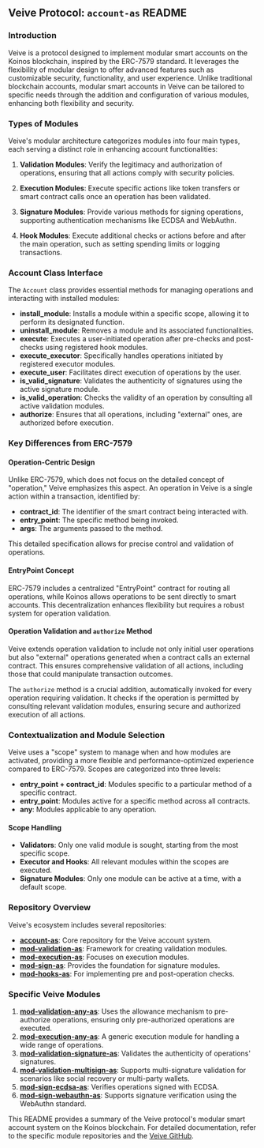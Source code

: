 ## **Veive Protocol: `account-as` README**

### **Introduction**

Veive is a protocol designed to implement modular smart accounts on the Koinos blockchain, inspired by the ERC-7579 standard. It leverages the flexibility of modular design to offer advanced features such as customizable security, functionality, and user experience. Unlike traditional blockchain accounts, modular smart accounts in Veive can be tailored to specific needs through the addition and configuration of various modules, enhancing both flexibility and security.

### **Types of Modules**

Veive's modular architecture categorizes modules into four main types, each serving a distinct role in enhancing account functionalities:

1. **Validation Modules**: Verify the legitimacy and authorization of operations, ensuring that all actions comply with security policies.

2. **Execution Modules**: Execute specific actions like token transfers or smart contract calls once an operation has been validated.

3. **Signature Modules**: Provide various methods for signing operations, supporting authentication mechanisms like ECDSA and WebAuthn.

4. **Hook Modules**: Execute additional checks or actions before and after the main operation, such as setting spending limits or logging transactions.

### **Account Class Interface**

The `Account` class provides essential methods for managing operations and interacting with installed modules:

- **install_module**: Installs a module within a specific scope, allowing it to perform its designated function.
- **uninstall_module**: Removes a module and its associated functionalities.
- **execute**: Executes a user-initiated operation after pre-checks and post-checks using registered hook modules.
- **execute_executor**: Specifically handles operations initiated by registered executor modules.
- **execute_user**: Facilitates direct execution of operations by the user.
- **is_valid_signature**: Validates the authenticity of signatures using the active signature module.
- **is_valid_operation**: Checks the validity of an operation by consulting all active validation modules.
- **authorize**: Ensures that all operations, including "external" ones, are authorized before execution.

### **Key Differences from ERC-7579**

#### **Operation-Centric Design**

Unlike ERC-7579, which does not focus on the detailed concept of "operation," Veive emphasizes this aspect. An operation in Veive is a single action within a transaction, identified by:

- **contract_id**: The identifier of the smart contract being interacted with.
- **entry_point**: The specific method being invoked.
- **args**: The arguments passed to the method.

This detailed specification allows for precise control and validation of operations.

#### **EntryPoint Concept**

ERC-7579 includes a centralized "EntryPoint" contract for routing all operations, while Koinos allows operations to be sent directly to smart accounts. This decentralization enhances flexibility but requires a robust system for operation validation.

#### **Operation Validation and `authorize` Method**

Veive extends operation validation to include not only initial user operations but also "external" operations generated when a contract calls an external contract. This ensures comprehensive validation of all actions, including those that could manipulate transaction outcomes.

The `authorize` method is a crucial addition, automatically invoked for every operation requiring validation. It checks if the operation is permitted by consulting relevant validation modules, ensuring secure and authorized execution of all actions.

### **Contextualization and Module Selection**

Veive uses a "scope" system to manage when and how modules are activated, providing a more flexible and performance-optimized experience compared to ERC-7579. Scopes are categorized into three levels:

- **entry_point + contract_id**: Modules specific to a particular method of a specific contract.
- **entry_point**: Modules active for a specific method across all contracts.
- **any**: Modules applicable to any operation.

#### **Scope Handling**

- **Validators**: Only one valid module is sought, starting from the most specific scope.
- **Executor and Hooks**: All relevant modules within the scopes are executed.
- **Signature Modules**: Only one module can be active at a time, with a default scope.

### **Repository Overview**

Veive's ecosystem includes several repositories:

- **[account-as](https://github.com/veiveprotocol/account-as)**: Core repository for the Veive account system.
- **[mod-validation-as](https://github.com/veiveprotocol/mod-validation-as)**: Framework for creating validation modules.
- **[mod-execution-as](https://github.com/veiveprotocol/mod-execution-as)**: Focuses on execution modules.
- **[mod-sign-as](https://github.com/veiveprotocol/mod-sign-as)**: Provides the foundation for signature modules.
- **[mod-hooks-as](https://github.com/veiveprotocol/mod-hooks-as)**: For implementing pre and post-operation checks.

### **Specific Veive Modules**

1. **[mod-validation-any-as](https://github.com/veiveprotocol/mod-validation-any-as)**: Uses the allowance mechanism to pre-authorize operations, ensuring only pre-authorized operations are executed.
2. **[mod-execution-any-as](https://github.com/veiveprotocol/mod-execution-any-as)**: A generic execution module for handling a wide range of operations.
3. **[mod-validation-signature-as](https://github.com/veiveprotocol/mod-validation-signature-as)**: Validates the authenticity of operations' signatures.
4. **[mod-validation-multisign-as](https://github.com/veiveprotocol/mod-validation-multisign-as)**: Supports multi-signature validation for scenarios like social recovery or multi-party wallets.
5. **[mod-sign-ecdsa-as](https://github.com/veiveprotocol/mod-sign-ecdsa-as)**: Verifies operations signed with ECDSA.
6. **[mod-sign-webauthn-as](https://github.com/veiveprotocol/mod-sign-webauthn-as)**: Supports signature verification using the WebAuthn standard.

This README provides a summary of the Veive protocol's modular smart account system on the Koinos blockchain. For detailed documentation, refer to the specific module repositories and the [Veive GitHub](https://github.com/veiveprotocol).
